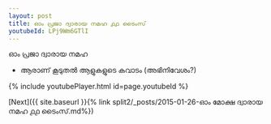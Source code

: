 ```yaml
---
layout: post
title: ഓം പ്രജാ ദ്വാരായ നമഹ ൧൧ ടൈംസ്
youtubeId: LPj9Wm6GTlI
---
```

 
 
 ഓം പ്രജാ ദ്വാരായ നമഹ 
 
 -  ആരാണ് കൂടുതൽ ആളുകളുടെ കവാടം (അഭിനിവേശം?) 
 
  
 
  
 
 
 
 
 
 


{% include youtubePlayer.html id=page.youtubeId %}
 
[Next]({{ site.baseurl }}{% link  split2/_posts/2015-01-26-ഓം മോക്ഷ ദ്വാരായ നമഹ ൧൧ ടൈംസ്.md%})
 
